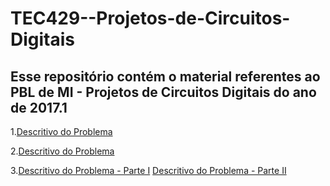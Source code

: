 # TEC429--Projetos-de-Circuitos-Digitais

## Esse repositório contém o material referentes ao PBL de MI - Projetos de Circuitos Digitais do ano de 2017.1 ##

1.[Descritivo do Problema](https://drive.google.com/open?id=0Bx1VVgelLTO_YjhaRm5OMGZSd3c)

2.[Descritivo do Problema](https://goo.gl/photos/bhwj33B1ZBc6TqQF8)

3.[Descritivo do Problema - Parte I](https://drive.google.com/open?id=0Bx1VVgelLTO_YzRmLWFLMGI3RVU) [Descritivo do Problema - Parte II](https://drive.google.com/open?id=0Bx1VVgelLTO_OURPM3N6UlBVbUk)

